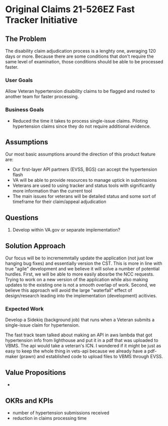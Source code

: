 # Original Claims 21-526EZ Fast Tracker Initiative

## The Problem
The disability claim adjudication process is a lenghty one, averaging 120 days or more. Because there are some conditions that don't require the same level of examination, those conditions should be able to be processed faster.


### User Goals
Allow Veteran hypertension disability claims to be flagged and routed to another team for faster processing.  

### Business Goals
  - Reduced the time it takes to process single-issue claims. Piloting hypertension claims since they do not require additional evidence.

## Assumptions
Our most basic assumptions around the direction of this product feature are:

- Our first-layer API partners (EVSS, BGS) can accept the hypertension flash
- VA will be able to provide resources to manage uptick in submissions
- Veterans are used to using tracker and status tools with significantly more information than the current tool
- The main issues for veterans will be detailed status and some sort of timeframe for their claim/appeal adjudication

## Questions
1. Develop within VA.gov or separate implementation?      

## Solution Approach
Our focus will be to incrememntally update the application (not just low hanging bug fixes) and essentially version the CST. This is more in line with true "agile" development and we believe it will solve a number of potential hurdles. First, we will be able to more easily abosrbe the NCC requests. Trying to work on a new version of the application while also making updates to the existing one is not a smooth overlap of work. Second, we believe this approach will avoid the large "waterfall" effect of design/research leading into the implementation (development) acitivies.

### Expected Work
Develop a Sidekiq (background job) that runs when a Veteran submits a single-issue claim for hypertension.

The fast track team talked about making an API in aws lambda that got hypertension info from lighthouse and put it in a pdf that was uploaded to VBMS. The api would take a veteran's ICN. I wondered if it might be just as easy to keep the whole thing in vets-api because we already have a pdf-maker (prawn) and established code to upload files to VBMS through EVSS.


## Value Propositions
- 

## OKRs and KPIs
- number of hypertension submissions received
- reduction in claims processing time

